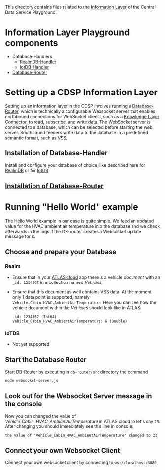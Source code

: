 This directory contains files related to the [Information Layer](https://en.wikipedia.org/wiki/DIKW_pyramid) of the Central Data Service Playground.

# Information Layer Playground components
   - Database-Handlers
       - [RealmDB-Handler](realmdb/README.md)
       - [IotDB-Handler](iotdb/README.md)
   - [Database-Router](db-router/README.md)

# Setting up a CDSP Information Layer
Setting up an information layer in the CDSP involves running a [Database-Router](db-router/README.md), which is technically a configurable Websocket server that enables northbound connections for WebSocket clients, such as a [Knowledge Layer Connector](../knowledge-layer/README.md), to read, subscribe, and write data. The WebSocket server is connected to a database, which can be selected before starting the web server. Southbound feeders write data to the database in a predefined semantic format, such as [VSS](https://github.com/COVESA/vehicle_signal_specification).  

## Installation of Database-Handler
Install and configure your database of choice, like described here for [RealmDB](realmdb/README.md) or for [IotDB](iotdb/README.md)
 
## [Installation of Database-Router](./db-router/README.md)

# Running "Hello World" example

The Hello World example in our case is quite simple. We feed an updated value for the HVAC ambient air temperature into the database and we check afterwards in the logs if the DB-router creates a Websocket update message for it.

## Choose and prepare your Database

### Realm
- Ensure that in your [ATLAS cloud](https://cloud.mongodb.com/) app there is a vehicle *document* with an `_id: 1234567` in a collection named *Vehicles*.
- Ensure that this document as well contains VSS data. At the moment only 1 data point is supported, namely `Vehicle.Cabin.HVAC.AmbientAirTemperature`. Here you can see how the vehicle document within the *Vehicles* should look like in ATLAS:

  ```
  _id: 1234567 (Int64)
  Vehicle_Cabin_HVAC_AmbientAirTemperature: 6 (Double)
  ```

### IoTDB
- Not yet supported

## Start the Database Router
Start DB-Router by executing in `db-router/src` directory the command

```bash
node websocket-server.js
```

## Look out for the Websocket Server message in the console
Now you can changed the value of *Vehicle_Cabin_HVAC_AmbientAirTemperature* in ATLAS cloud to let's say `23`. After changing you should immediately see this line in console:

```
the value of "Vehicle_Cabin_HVAC_AmbientAirTemperature" changed to 23
```

## Connect your own Websocket Client
Connect your own websocket client by connecting to `ws://localhost:8080`

